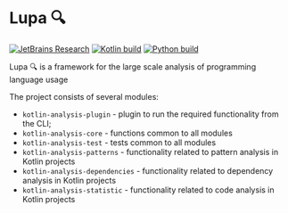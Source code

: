 # Lupa 🔍

[![JetBrains Research](https://jb.gg/badges/research.svg)](https://confluence.jetbrains.com/display/ALL/JetBrains+on+GitHub)
[![Kotlin build](https://github.com/JetBrains-Research/Lupa/actions/workflows/kotlin-build.yml/badge.svg)](https://github.com/JetBrains-Research/Lupa/actions/workflows/kotlin-build.yml)
[![Python build](https://github.com/JetBrains-Research/Lupa/actions/workflows/python-build.yml/badge.svg)](https://github.com/JetBrains-Research/Lupa/actions/workflows/python-build.yml)

Lupa 🔍 is a framework for the large scale analysis of programming language usage

The project consists of several modules:
- `kotlin-analysis-plugin` - plugin to run the required functionality from the CLI;
- `kotlin-analysis-core` - functions common to all modules
- `kotlin-analysis-test` - tests common to all modules
- `kotlin-analysis-patterns` - functionality related to pattern analysis in Kotlin projects
- `kotlin-analysis-dependencies` - functionality related to dependency analysis in Kotlin projects
- `kotlin-analysis-statistic` - functionality related to code analysis in Kotlin projects
